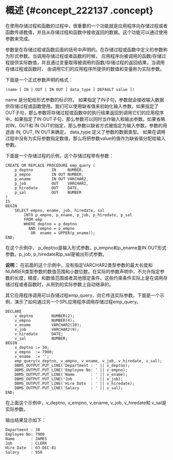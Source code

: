 # 概述 {#concept_222137 .concept}

在使用存储过程和函数的过程中，很重要的一个功能就是应用程序向存储过程或者函数传递数值，并且从存储过程和函数中接收返回的数据。这个功能可以通过使用参数来完成。

参数是在存储过程或函数后面的括号中声明的。在存储过程或函数中定义的参数称为形式参数。当调用存储过程或者函数的时候， 应用程序向被调用的函数/存储过程提供实际数值，并且通过变量取得被调用的函数/存储过程的返回结果。当调用存储过程或函数时， 由调用它们的应用程序所提供的数值和变量称为实际参数。

下面是一个正式参数声明的格式：

``` {#codeblock_t4k_tj9_l4l}
(name [ IN | OUT | IN OUT ] data_type [ DEFAULT value ])
```

name 是分配给形式参数的标识符。 如果指定了IN子句，参数就会接收输入数据供存储过程或函数使用。我们可以使用缺省值来初始化输入参数。如果指定了OUT子句，那么参数将存储过程或函数中的执行结果返回到调用它们的应用程序中。如果指定了IN OUT子句，那么参数可以同时当作输入和输出参数。如果省略对IN，OUT和 IN OUT的指定，那么参数以缺省方式被指定为输入参数。参数的用途由 IN, OUT, IN OUT来确定。 data\_type 定义了参数的数据类型。 如果在调用过程中没有为实际参数指定数值，那么将把参数value的值作为缺省值分配给输入参数。

下面是一个存储过程的示例，这个存储过程带有参数：

```
CREATE OR REPLACE PROCEDURE emp_query (
    p_deptno        IN     NUMBER,
    p_empno         IN OUT NUMBER,
    p_ename         IN OUT VARCHAR2,
    p_job           OUT    VARCHAR2,
    p_hiredate      OUT    DATE,
    p_sal           OUT    NUMBER
)
IS
BEGIN
    SELECT empno, ename, job, hiredate, sal
        INTO p_empno, p_ename, p_job, p_hiredate, p_sal
        FROM emp
        WHERE deptno = p_deptno
          AND (empno = p_empno
           OR  ename = UPPER(p_ename));
END;
```

在这个示例中， p\_deptno是输入形式参数，p\_empno和p\_ename是IN OUT形式参数。p\_job, p\_hiredate和p\_sal是输出形式参数。

**说明：** 在前面的这个示例中，没有指定VARCHAR2类型参数的最大长度和NUMBER类型参数的数值范围和小数位数。在实际的参数声明中，不允许指定参数的长度，精度，和数值范围或者其他限定条件。这些约束条件实际上是在调用存储过程或者函数时，从用到的实际参数上自动继承的。

其它应用程序调用可以存储过程emp\_query，向它传送实际参数。下面是一个示例，演示了如何通过另一个SPL应用程序调用存储过程emp\_query。

```
DECLARE
    v_deptno        NUMBER(2);
    v_empno         NUMBER(4);
    v_ename         VARCHAR2(10);
    v_job           VARCHAR2(9);
    v_hiredate      DATE;
    v_sal           NUMBER;
BEGIN
    v_deptno := 30;
    v_empno  := 7900;
    v_ename  := '';
    emp_query(v_deptno, v_empno, v_ename, v_job, v_hiredate, v_sal);
    DBMS_OUTPUT.PUT_LINE('Department : ' || v_deptno);
    DBMS_OUTPUT.PUT_LINE('Employee No: ' || v_empno);
    DBMS_OUTPUT.PUT_LINE('Name       : ' || v_ename);
    DBMS_OUTPUT.PUT_LINE('Job        : ' || v_job);
    DBMS_OUTPUT.PUT_LINE('Hire Date  : ' || v_hiredate);
    DBMS_OUTPUT.PUT_LINE('Salary     : ' || v_sal);
END;
```

在上面这个示例中，v\_deptno, v\_empno, v\_ename, v\_job, v\_hiredate和 v\_sal是实际参数。

输出结果显示如下：

```
Department : 30
Employee No: 7900
Name       : JAMES
Job        : CLERK
Hire Date  : 03-DEC-81
Salary     : 950
```

